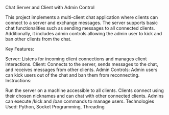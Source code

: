 Chat Server and Client with Admin Control

This project implements a multi-client chat application where clients can connect to a server and exchange messages. The server supports basic chat functionalities such as sending messages to all connected clients. Additionally, it includes admin controls allowing the admin user to kick and ban other clients from the chat.

Key Features:

Server: Listens for incoming client connections and manages client interactions.
Client: Connects to the server, sends messages to the chat, and receives messages from other clients.
Admin Controls: Admin users can kick users out of the chat and ban them from reconnecting.
Instructions:

Run the server on a machine accessible to all clients.
Clients connect using their chosen nicknames and can chat with other connected clients.
Admins can execute /kick <nickname> and /ban <nickname> commands to manage users.
Technologies Used: Python, Socket Programming, Threading